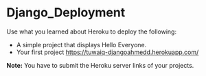 # Django_Deployment

Use what you learned about Heroku to deploy the following:
- A simple project that displays Hello Everyone.
- Your first project        https://tuwaiq-djangoahmedd.herokuapp.com/

**Note:** You have to submit the Heroku server links of your projects.
